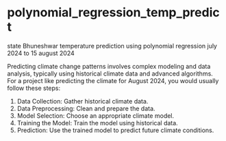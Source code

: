 # polynomial_regression_temp_predict
state Bhuneshwar temperature prediction using polynomial regression july 2024 to 15 august 2024


Predicting climate change patterns involves complex modeling and data analysis, typically using historical climate data and advanced algorithms. For a project like predicting the climate for August 2024, you would usually follow these steps:

1. Data Collection: Gather historical climate data.
2. Data Preprocessing: Clean and prepare the data.
3. Model Selection: Choose an appropriate climate model.
4. Training the Model: Train the model using historical data.
5. Prediction: Use the trained model to predict future climate conditions.

   
